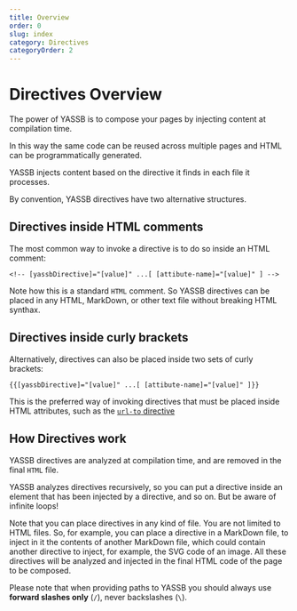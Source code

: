 ```yaml
---
title: Overview
order: 0
slug: index
category: Directives
categoryOrder: 2
---
```

# Directives Overview

The power of YASSB is to compose your pages by injecting content at compilation time. 

In this way the same code can be reused across multiple pages and HTML can be programmatically generated.

YASSB injects content based on the directive it finds in each file it processes. 

By convention, YASSB directives have two alternative structures. 

## Directives inside HTML comments

The most common way to invoke a directive is to do so inside an HTML comment: 

    <!-- [yassbDirective]="[value]" ...[ [attibute-name]="[value]" ] -->

Note how this is a standard `HTML` comment. So YASSB directives can be placed in any HTML, MarkDown, or other text file without breaking HTML synthax.

## Directives inside curly brackets

Alternatively, directives can also be placed inside two sets of curly brackets:

    {{[yassbDirective]="[value]" ...[ [attibute-name]="[value]" ]}}

This is the preferred way of invoking directives that must be placed inside HTML attributes, such as the [`url-to` directive]({{url-to="urlToDirective"}})
    
## How Directives work

YASSB directives are analyzed at compilation time, and are removed in the final `HTML` file. 

YASSB analyzes directives recursively, so you can put a directive inside an element that has been injected by a directive, and so on. But be aware of infinite loops!

Note that you can place directives in any kind of file. You are not limited to HTML files. So, for example, you can place a directive in a MarkDown file, to inject in it the contents of another MarkDown file, which could contain another directive to inject, for example, the SVG code of an image. All these directives will be analyzed and injected in the final HTML code of the page to be composed.

Please note that when providing paths to YASSB you should always use __forward slashes only__ (`/`), never backslashes (`\`).